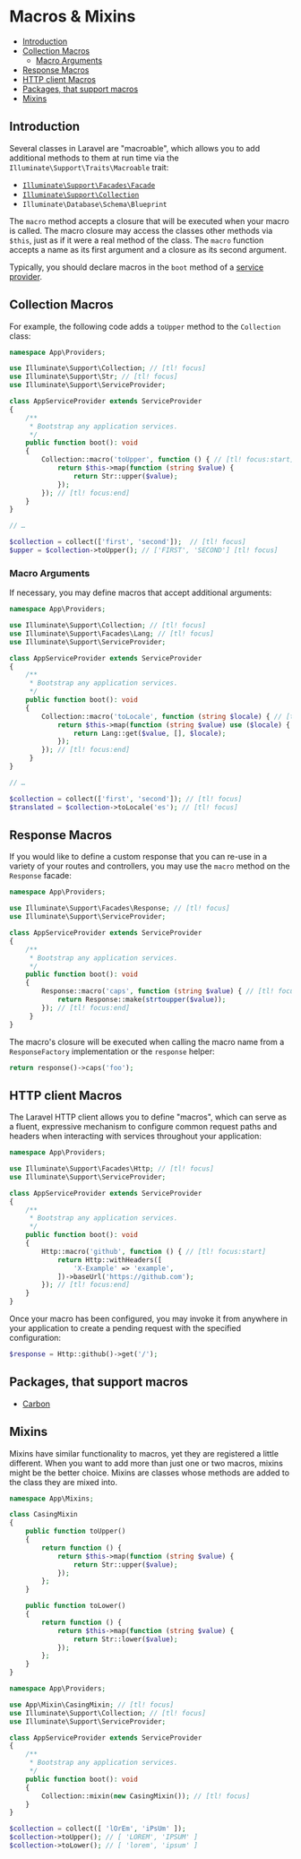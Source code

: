 # Macros & Mixins

- [Introduction](#introduction)
- [Collection Macros](#collection-macros)
    - [Macro Arguments](#macro-arguments)
- [Response Macros](#response-macros)
- [HTTP client Macros](#http-client-macros)
- [Packages, that support macros](#packages)
- [Mixins](#mixins)

<a name="introduction"></a>
## Introduction

Several classes in Laravel are "macroable", which allows you to add additional methods to them at run time via the `Illuminate\Support\Traits\Macroable` trait:

- [`Illuminate\Support\Facades\Facade`](/docs/{{version}}/facades)
- [`Illuminate\Support\Collection`](/docs/{{version}}/collections)
- `Illuminate\Database\Schema\Blueprint`

The `macro` method accepts a closure that will be executed when your macro is called. The macro closure may access the classes other methods via `$this`, just as if it were a real method of the class. The `macro` function accepts a name as its first argument and a closure as its second argument.

Typically, you should declare macros in the `boot` method of a [service provider](/docs/{{version}}/providers).

<a name="collection-macros"></a>
## Collection Macros

For example, the following code adds a `toUpper` method to the `Collection` class:

```php
namespace App\Providers;

use Illuminate\Support\Collection; // [tl! focus]
use Illuminate\Support\Str; // [tl! focus]
use Illuminate\Support\ServiceProvider;

class AppServiceProvider extends ServiceProvider
{
    /**
     * Bootstrap any application services.
     */
    public function boot(): void
    {
        Collection::macro('toUpper', function () { // [tl! focus:start]
            return $this->map(function (string $value) {
                return Str::upper($value);
            });
        }); // [tl! focus:end]
    }
}

// …

$collection = collect(['first', 'second']);  // [tl! focus]
$upper = $collection->toUpper(); // ['FIRST', 'SECOND'] [tl! focus]
```

<a name="macro-arguments"></a>
### Macro Arguments

If necessary, you may define macros that accept additional arguments:

```php
namespace App\Providers;

use Illuminate\Support\Collection; // [tl! focus]
use Illuminate\Support\Facades\Lang; // [tl! focus]
use Illuminate\Support\ServiceProvider;

class AppServiceProvider extends ServiceProvider
{
    /**
     * Bootstrap any application services.
     */
    public function boot(): void
    {
        Collection::macro('toLocale', function (string $locale) { // [tl! focus:start]
            return $this->map(function (string $value) use ($locale) {
                return Lang::get($value, [], $locale);
            });
        }); // [tl! focus:end]
     }
}

// …

$collection = collect(['first', 'second']); // [tl! focus]
$translated = $collection->toLocale('es'); // [tl! focus]
```

<a name="response-macros"></a>
## Response Macros

If you would like to define a custom response that you can re-use in a variety of your routes and controllers, you may use the `macro` method on the `Response` facade:

```php
namespace App\Providers;

use Illuminate\Support\Facades\Response; // [tl! focus]
use Illuminate\Support\ServiceProvider;

class AppServiceProvider extends ServiceProvider
{
    /**
     * Bootstrap any application services.
     */
    public function boot(): void
    {
        Response::macro('caps', function (string $value) { // [tl! focus:start]
            return Response::make(strtoupper($value));
        }); // [tl! focus:end]
     }
}
```

The macro's closure will be executed when calling the macro name from a `ResponseFactory` implementation or the `response` helper:

```php
return response()->caps('foo');
```

<a name="http-client-macros"></a>
## HTTP client Macros

The Laravel HTTP client allows you to define "macros", which can serve as a fluent, expressive mechanism to configure common request paths and headers when interacting with services throughout your application:

```php
namespace App\Providers;

use Illuminate\Support\Facades\Http; // [tl! focus]
use Illuminate\Support\ServiceProvider;

class AppServiceProvider extends ServiceProvider
{
    /**
     * Bootstrap any application services.
     */
    public function boot(): void
    {
        Http::macro('github', function () { // [tl! focus:start]
            return Http::withHeaders([
                'X-Example' => 'example',
            ])->baseUrl('https://github.com');
        }); // [tl! focus:end]
    }
}
```

Once your macro has been configured, you may invoke it from anywhere in your application to create a pending request with the specified configuration:

```php
$response = Http::github()->get('/');
```

<a name="packages"></a>
## Packages, that support macros

* [Carbon](https://carbon.nesbot.com/docs/#api-macro)

<a name="mixins"></a>
## Mixins
Mixins have similar functionality to macros, yet they are registered a little different. When you want to add more than just one or two macros, mixins might be the better choice. Mixins are classes whose methods are added to the class they are mixed into.

```php tab=Definition
namespace App\Mixins;

class CasingMixin
{
    public function toUpper()
    {
        return function () {
            return $this->map(function (string $value) {
                return Str::upper($value);
            });
        };
    }

    public function toLower()
    {
        return function () {
            return $this->map(function (string $value) {
                return Str::lower($value);
            });
        };
    }
}
```

```php tab=Registration
namespace App\Providers;

use App\Mixin\CasingMixin; // [tl! focus]
use Illuminate\Support\Collection; // [tl! focus]
use Illuminate\Support\ServiceProvider;

class AppServiceProvider extends ServiceProvider
{
    /**
     * Bootstrap any application services.
     */
    public function boot(): void
    {
        Collection::mixin(new CasingMixin()); // [tl! focus]
    }
}
```

```php tab=Use
$collection = collect([ 'lOrEm', 'iPsUm' ]);
$collection->toUpper(); // [ 'LOREM', 'IPSUM' ]
$collection->toLower(); // [ 'lorem', 'ipsum' ]
```
